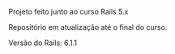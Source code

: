Projeto feito junto ao curso Rails 5.x

Repositório em atualização até o final do curso. 

Versão do Rails: 6.1.1
